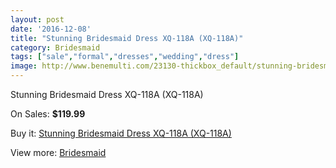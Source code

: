```yaml
---
layout: post
date: '2016-12-08'
title: "Stunning Bridesmaid Dress XQ-118A (XQ-118A)"
category: Bridesmaid
tags: ["sale","formal","dresses","wedding","dress"]
image: http://www.benemulti.com/23130-thickbox_default/stunning-bridesmaid-dress-xq-118a-xq-118a.jpg
---
```

Stunning Bridesmaid Dress XQ-118A (XQ-118A)

On Sales: **$119.99**
<a href="https://www.benemulti.com/en/bridesmaid/8867-stunning-bridesmaid-dress-xq-118a-xq-118a.html"><amp-img layout="responsive" width="600" height="600" src="//www.benemulti.com/23130-thickbox_default/stunning-bridesmaid-dress-xq-118a-xq-118a.jpg" alt="Stunning Bridesmaid Dress XQ-118A (XQ-118A) 0" /></a>

Buy it: [Stunning Bridesmaid Dress XQ-118A (XQ-118A)](https://www.benemulti.com/en/bridesmaid/8867-stunning-bridesmaid-dress-xq-118a-xq-118a.html "Stunning Bridesmaid Dress XQ-118A (XQ-118A)")

View more: [Bridesmaid](https://www.benemulti.com/en/74-bridesmaid "Bridesmaid")